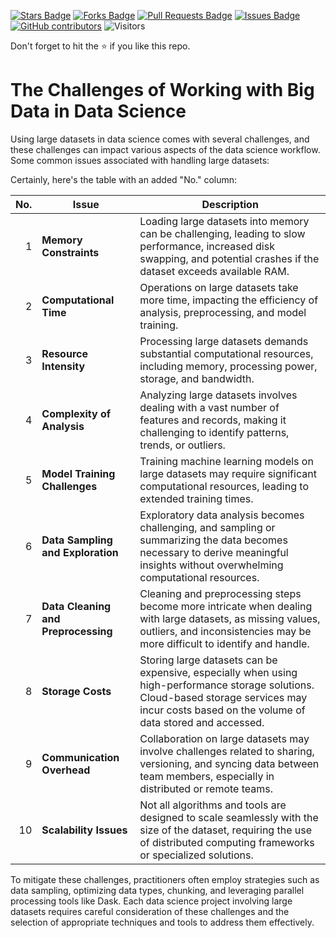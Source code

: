 <a href="https://github.com/drshahizan/Python-big-data/stargazers"><img src="https://img.shields.io/github/stars/drshahizan/Python-big-data" alt="Stars Badge"/></a>
<a href="https://github.com/drshahizan/Python-big-data/network/members"><img src="https://img.shields.io/github/forks/drshahizan/Python-big-data" alt="Forks Badge"/></a>
<a href="https://github.com/drshahizan/Python-big-data/pulls"><img src="https://img.shields.io/github/issues-pr/drshahizan/Python-big-data" alt="Pull Requests Badge"/></a>
<a href="https://github.com/drshahizan/Python-big-data/issues"><img src="https://img.shields.io/github/issues/drshahizan/Python-big-data" alt="Issues Badge"/></a>
<a href="https://github.com/drshahizan/Python-big-data/graphs/contributors"><img alt="GitHub contributors" src="https://img.shields.io/github/contributors/drshahizan/Python-big-data?color=2b9348"></a>
![Visitors](https://api.visitorbadge.io/api/visitors?path=https%3A%2F%2Fgithub.com%2Fdrshahizan%2FPython-big-data&labelColor=%23d9e3f0&countColor=%23697689&style=flat)

Don't forget to hit the :star: if you like this repo.

# The Challenges of Working with Big Data in Data Science

Using large datasets in data science comes with several challenges, and these challenges can impact various aspects of the data science workflow. Some common issues associated with handling large datasets:

Certainly, here's the table with an added "No." column:

| **No.** | **Issue**                                | **Description** |
|--------:|------------------------------------------|-------------------------------------------------|
| 1      | **Memory Constraints**                   | Loading large datasets into memory can be challenging, leading to slow performance, increased disk swapping, and potential crashes if the dataset exceeds available RAM.                                        |
| 2      | **Computational Time**                   | Operations on large datasets take more time, impacting the efficiency of analysis, preprocessing, and model training.                                                                                        |
| 3      | **Resource Intensity**                   | Processing large datasets demands substantial computational resources, including memory, processing power, storage, and bandwidth.                                                                            |
| 4      | **Complexity of Analysis**               | Analyzing large datasets involves dealing with a vast number of features and records, making it challenging to identify patterns, trends, or outliers.                                                            |
| 5      | **Model Training Challenges**            | Training machine learning models on large datasets may require significant computational resources, leading to extended training times.                                                                       |
| 6      | **Data Sampling and Exploration**        | Exploratory data analysis becomes challenging, and sampling or summarizing the data becomes necessary to derive meaningful insights without overwhelming computational resources.                                    |
| 7      | **Data Cleaning and Preprocessing**      | Cleaning and preprocessing steps become more intricate when dealing with large datasets, as missing values, outliers, and inconsistencies may be more difficult to identify and handle.                            |
| 8      | **Storage Costs**                        | Storing large datasets can be expensive, especially when using high-performance storage solutions. Cloud-based storage services may incur costs based on the volume of data stored and accessed.             |
| 9      | **Communication Overhead**               | Collaboration on large datasets may involve challenges related to sharing, versioning, and syncing data between team members, especially in distributed or remote teams.                                      |
| 10     | **Scalability Issues**                   | Not all algorithms and tools are designed to scale seamlessly with the size of the dataset, requiring the use of distributed computing frameworks or specialized solutions.                                       |

To mitigate these challenges, practitioners often employ strategies such as data sampling, optimizing data types, chunking, and leveraging parallel processing tools like Dask. Each data science project involving large datasets requires careful consideration of these challenges and the selection of appropriate techniques and tools to address them effectively.
